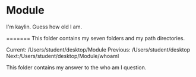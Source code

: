 # Module 

I'm kaylin. Guess how old I am. 

=======
This folder contains my seven folders and my path directories. 

Current: /Users/student/desktop/Module 
Previous: /Users/student/desktop 
Next:/Users/student/desktop/Module/whoamI


This folder contains my answer to the who am I question. 
